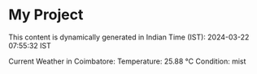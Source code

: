 # My Project

This content is dynamically generated in Indian Time (IST): 2024-03-22 07:55:32 IST


Current Weather in Coimbatore:
Temperature: 25.88 °C
Condition: mist
